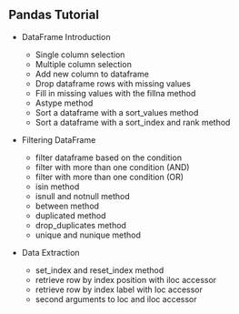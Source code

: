 ## Pandas Tutorial

* DataFrame Introduction
  * Single column selection
  * Multiple column selection
  * Add new column to dataframe
  * Drop dataframe rows with missing values
  * Fill in missing values with the fillna method
  * Astype method
  * Sort a dataframe with a sort_values method
  * Sort a dataframe with a sort_index and rank method

* Filtering DataFrame
  * filter dataframe based on the condition
  * filter with more than one condition (AND)
  * filter with more than one condition (OR)
  * isin method
  * isnull and notnull method
  * between method
  * duplicated method
  * drop_duplicates method
  * unique and nunique method

* Data Extraction
  * set_index and reset_index method
  * retrieve row by index position with iloc accessor
  * retrieve row by index label with loc accessor
  * second arguments to loc and iloc accessor
